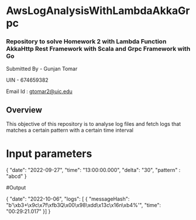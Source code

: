 # AwsLogAnalysisWithLambdaAkkaGrpc
### Repository to solve Homework 2 with Lambda Function AkkaHttp Rest Framework with Scala and Grpc Framework with Go
Submitted By - Gunjan Tomar

UIN - 674659382

Email Id : gtomar2@uic.edu

## Overview
This objective of this repository is to analyse log files and fetch logs that matches a certain pattern with a certain time interval

# Input parameters

{
  "date": "2022-09-27",
  "time": "13:00:00.000",
  "delta": "30",
  "pattern" : "abcd"
}

#Output

{ "date": "2022-10-06",
    "logs": [
        {
            "messageHash": "b'\\xb3+\\x9c\\x7f\\xfb3Q\\x00\\x98\\xdd\\x13c\\x16n\\xb4%'",
            "time": "00:29:21.017"
        }]
}



